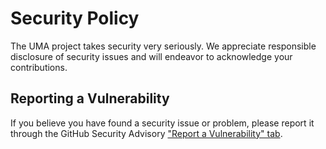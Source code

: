 # Security Policy

The UMA project takes security very seriously. We appreciate responsible
disclosure of security issues and will endeavor to acknowledge your
contributions.


## Reporting a Vulnerability

If you believe you have found a security issue or problem, please report
it through the GitHub Security Advisory
["Report a Vulnerability" tab](https://github.com/uma-universal-money-address/uma-python-sdk/security/advisories/new).
